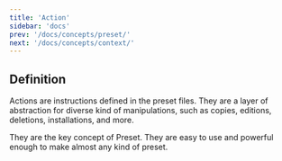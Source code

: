 ```yaml
---
title: 'Action'
sidebar: 'docs'
prev: '/docs/concepts/preset/'
next: '/docs/concepts/context/'
---
```


## Definition

Actions are instructions defined in the preset files. They are a layer of abstraction for diverse kind of manipulations, such as copies, editions, deletions, installations, and more.

They are the key concept of Preset. They are easy to use and powerful enough to make almost any kind of preset.
